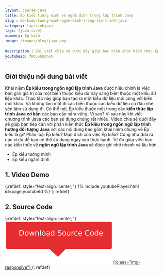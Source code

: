 ```yaml
---
layout: course-java
title: Ép kiểu tường minh và ngầm định trong lập trình Java
slug : ep-kieu-tuong-minh-ngam-dinh-trong-lap-trinh-java
category: laptrinhjava
tags: [java core]
summery: Ép kiểu  
image: /images/blog/java.png

description : Bài viết chia sẻ dưới đây giúp bạn hiểu được kiến thức Ép kiểu trong lập trình Java. Với các nội dung bao gồm khái niệm chung về Ép kiểu là gì? Phân loại Ép kiểu? Mục đích của việc Ép kiểu? Cũng như đưa ra các ví dụ để bạn có thể áp dụng ngay vào thực hành. Từ đó giúp việc học các kiến thức về ngôn ngữ lập trình Java sẽ được ghi nhớ nhanh và lâu hơn. 
youtubeId: fR05ShUphxA
---
```


## **Giới thiệu nội dung bài viết**

Khái niệm <b>Ép kiểu trong ngôn ngữ lập trình Java</b> được hiểu chính là việc bạn gán giá trị của một biến thuộc kiểu dữ này sang biến thuộc một kiểu dữ liệu khác. Thao tác này giúp bạn tạo ra một kiểu dữ liệu mới cùng với biến mới khác. Và không làm mất đi các biến thuộc các kiểu dữ liệu cũ đâu nhé, yên tâm sử dụng đi. Có thể nói, Ép kiểu thuộc một trong các <b>kiến thức lập trình Java cơ bản</b> các bạn cần nắm vững. Vì sao? Vì sau này khi viết chương trình Java các bạn sử dụng chúng rất nhiều. Video chia sẻ dưới đây sẽ giúp bạn tiếp cận với phần kiến thức <b>Ép kiểu trong ngôn ngữ lập trình hướng đối tượng Java</b> với các nội dung bao gồm khái niệm chung về Ép kiểu là gì? Phân loại Ép kiểu? Mục đích của việc Ép kiểu? Cũng như đưa ra các ví dụ để bạn có thể áp dụng ngay vào thực hành. Từ đó giúp việc học các kiến thức về <b>ngôn ngữ lập trình Java</b> sẽ được ghi nhớ nhanh và lâu hơn. 

- Ép kiểu tường minh
- Ép kiểu ngầm định


## **1. Video Demo**

{:refdef: style="text-align: center;"}
{% include youtubePlayer.html id=page.youtubeId %}
{: refdef}

## **2. Source Code**

{:refdef: style="text-align: center;"}
<a href="https://github.com/levunguyen/Java-Implicit-And-Explicit" target="_blank"> ![Sourcecode ](/images/icon/githubsource.png){:class="img-responsive"} </a>
{: refdef}